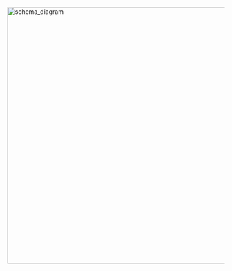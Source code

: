 <img width="594" alt="schema_diagram" src="https://github.com/user-attachments/assets/24504c16-5851-46e9-8c70-b379d0b30d43">
